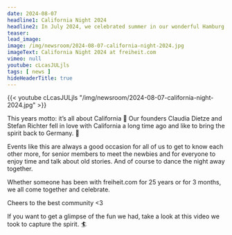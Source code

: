 ```yaml
---
date: 2024-08-07
headline1: California Night 2024
headline2: In July 2024, we celebrated summer in our wonderful Hamburg Hub!
teaser:
lead_image:
image: /img/newsroom/2024-08-07-california-night-2024.jpg
imageText: California Night 2024 at freiheit.com
vimeo: null
youtube: cLcasJULjls
tags: [ news ]
hideHeaderTitle: true
---
```


{{< youtube cLcasJULjls "/img/newsroom/2024-08-07-california-night-2024.jpg" >}}

This years motto: it’s all about California 🎉
Our founders Claudia Dietze and Stefan Richter fell in love with California a long time ago and like to bring the spirit back to Germany. 🌴

Events like this are always a good occasion for all of us to get to know each other more, for senior members to meet the newbies and for everyone to enjoy time and talk about old stories. And of course to dance the night away together.

Whether someone has been with freiheit.com for 25 years or for 3 months, we all come together and celebrate.

Cheers to the best community <3

If you want to get a glimpse of the fun we had, take a look at this video we took to capture the spirit. 🏄
